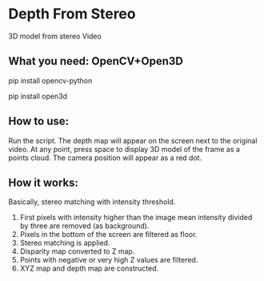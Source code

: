 # Depth From Stereo
3D model from stereo Video

## What you need: OpenCV+Open3D

pip install opencv-python

pip install open3d

## How to use:
Run the script. The depth map will appear on the screen next to the original video.
At any point, press space to display 3D model of the frame as a points cloud.
The camera position will appear as a red dot.

## How it works:
Basically, stereo matching with intensity threshold.
1) First pixels with intensity higher than the image mean intensity divided by three are removed (as background).
2) Pixels in the bottom of the screen are filtered as floor.
3) Stereo matching is applied.
4) Disparity map converted to Z map.
5) Points with negative or very high Z values are filtered.
6) XYZ map and depth map are constructed.
